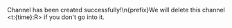 Channel has been created successfully!\n{prefix}We will delete this channel <t:{time}:R> if you don't go into it.
